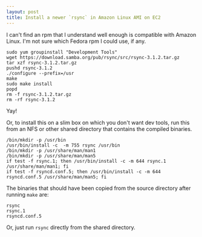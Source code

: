 ```yaml
---
layout: post
title: Install a newer `rsync` in Amazon Linux AMI on EC2
---
```


I can't find an rpm that I understand well enough is compatible with Amazon Linux. I'm not sure which Fedora rpm I could use, if any.

```
sudo yum groupinstall "Development Tools"
wget https://download.samba.org/pub/rsync/src/rsync-3.1.2.tar.gz
tar xzf rsync-3.1.2.tar.gz
pushd rsync-3.1.2
./configure --prefix=/usr
make
sudo make install
popd
rm -f rsync-3.1.2.tar.gz
rm -rf rsync-3.1.2
```

Yay!


Or, to install this on a slim box on which you don't want dev tools, run this from an NFS or other shared directory that contains the compiled binaries.

```
/bin/mkdir -p /usr/bin
/usr/bin/install -c  -m 755 rsync /usr/bin
/bin/mkdir -p /usr/share/man/man1
/bin/mkdir -p /usr/share/man/man5
if test -f rsync.1; then /usr/bin/install -c -m 644 rsync.1 /usr/share/man/man1; fi
if test -f rsyncd.conf.5; then /usr/bin/install -c -m 644 rsyncd.conf.5 /usr/share/man/man5; fi
```

The binaries that should have been copied from the source directory after running `make` are:

```
rsync
rsync.1
rsyncd.conf.5
```

Or, just run `rsync` directly from the shared directory.
